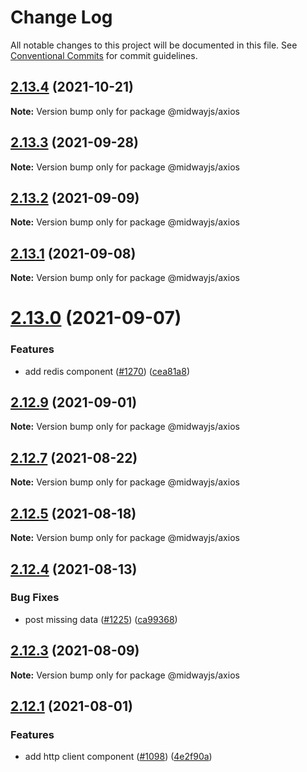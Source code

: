 # Change Log

All notable changes to this project will be documented in this file.
See [Conventional Commits](https://conventionalcommits.org) for commit guidelines.

## [2.13.4](https://github.com/midwayjs/midway/compare/v2.13.3...v2.13.4) (2021-10-21)

**Note:** Version bump only for package @midwayjs/axios





## [2.13.3](https://github.com/midwayjs/midway/compare/v2.13.2...v2.13.3) (2021-09-28)

**Note:** Version bump only for package @midwayjs/axios





## [2.13.2](https://github.com/midwayjs/midway/compare/v2.13.1...v2.13.2) (2021-09-09)

**Note:** Version bump only for package @midwayjs/axios





## [2.13.1](https://github.com/midwayjs/midway/compare/v2.13.0...v2.13.1) (2021-09-08)

**Note:** Version bump only for package @midwayjs/axios





# [2.13.0](https://github.com/midwayjs/midway/compare/v2.12.9...v2.13.0) (2021-09-07)


### Features

* add redis component ([#1270](https://github.com/midwayjs/midway/issues/1270)) ([cea81a8](https://github.com/midwayjs/midway/commit/cea81a8a1a775be90863b40616f8b86d0df6ec06))





## [2.12.9](https://github.com/midwayjs/midway/compare/v2.12.8...v2.12.9) (2021-09-01)

**Note:** Version bump only for package @midwayjs/axios





## [2.12.7](https://github.com/midwayjs/midway/compare/v2.12.6...v2.12.7) (2021-08-22)

**Note:** Version bump only for package @midwayjs/axios





## [2.12.5](https://github.com/midwayjs/midway/compare/v2.12.4...v2.12.5) (2021-08-18)

**Note:** Version bump only for package @midwayjs/axios





## [2.12.4](https://github.com/midwayjs/midway/compare/v2.12.3...v2.12.4) (2021-08-13)


### Bug Fixes

* post missing data ([#1225](https://github.com/midwayjs/midway/issues/1225)) ([ca99368](https://github.com/midwayjs/midway/commit/ca9936839d407c4c6e1a279eb57338e30a8cbb62))





## [2.12.3](https://github.com/midwayjs/midway/compare/v2.12.2...v2.12.3) (2021-08-09)

**Note:** Version bump only for package @midwayjs/axios





## [2.12.1](https://github.com/midwayjs/midway/compare/v2.12.0...v2.12.1) (2021-08-01)


### Features

* add http client component ([#1098](https://github.com/midwayjs/midway/issues/1098)) ([4e2f90a](https://github.com/midwayjs/midway/commit/4e2f90a9de946fa5abc2af4cd8a0ad9ee4188991))
